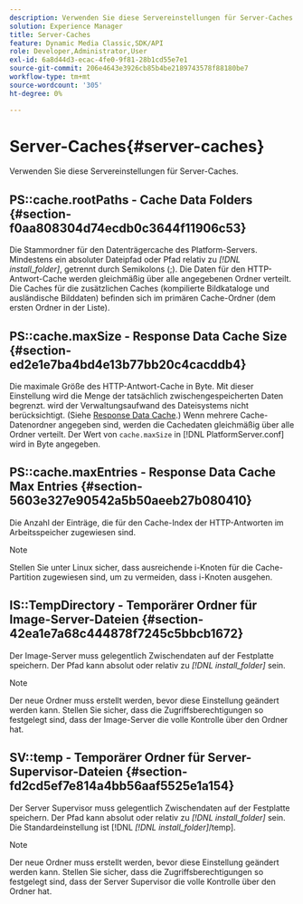 ```yaml
---
description: Verwenden Sie diese Servereinstellungen für Server-Caches.
solution: Experience Manager
title: Server-Caches
feature: Dynamic Media Classic,SDK/API
role: Developer,Administrator,User
exl-id: 6a8d44d3-ecac-4fe0-9f81-28b1cd55e7e1
source-git-commit: 206e4643e3926cb85b4be2189743578f88180be7
workflow-type: tm+mt
source-wordcount: '305'
ht-degree: 0%

---
```


# Server-Caches{#server-caches}

Verwenden Sie diese Servereinstellungen für Server-Caches.

## PS::cache.rootPaths - Cache Data Folders {#section-f0aa808304d74ecdb0c3644f11906c53}

Die Stammordner für den Datenträgercache des Platform-Servers. Mindestens ein absoluter Dateipfad oder Pfad relativ zu *[!DNL install_folder]*, getrennt durch Semikolons (;). Die Daten für den HTTP-Antwort-Cache werden gleichmäßig über alle angegebenen Ordner verteilt. Die Caches für die zusätzlichen Caches (kompilierte Bildkataloge und ausländische Bilddaten) befinden sich im primären Cache-Ordner (dem ersten Ordner in der Liste).

## PS::cache.maxSize - Response Data Cache Size {#section-ed2e1e7ba4bd4e13b77bb20c4cacddb4}

Die maximale Größe des HTTP-Antwort-Cache in Byte. Mit dieser Einstellung wird die Menge der tatsächlich zwischengespeicherten Daten begrenzt. wird der Verwaltungsaufwand des Dateisystems nicht berücksichtigt. (Siehe [Response Data Cache](../../../../is-api/image-serving-api-ref/c-configuration-and-administration/c-data-caches/c-response-data-cache.md#concept-81ea996c242441f2a69f7e9d9b3a29ca).) Wenn mehrere Cache-Datenordner angegeben sind, werden die Cachedaten gleichmäßig über alle Ordner verteilt. Der Wert von `cache.maxSize` in [!DNL PlatformServer.conf] wird in Byte angegeben.

## PS::cache.maxEntries - Response Data Cache Max Entries {#section-5603e327e90542a5b50aeeb27b080410}

Die Anzahl der Einträge, die für den Cache-Index der HTTP-Antworten im Arbeitsspeicher zugewiesen sind.

>[!NOTE]
>
>Stellen Sie unter Linux sicher, dass ausreichende i-Knoten für die Cache-Partition zugewiesen sind, um zu vermeiden, dass i-Knoten ausgehen.

## IS::TempDirectory - Temporärer Ordner für Image-Server-Dateien {#section-42ea1e7a68c444878f7245c5bbcb1672}

Der Image-Server muss gelegentlich Zwischendaten auf der Festplatte speichern. Der Pfad kann absolut oder relativ zu *[!DNL install_folder]* sein.

>[!NOTE]
>
>Der neue Ordner muss erstellt werden, bevor diese Einstellung geändert werden kann. Stellen Sie sicher, dass die Zugriffsberechtigungen so festgelegt sind, dass der Image-Server die volle Kontrolle über den Ordner hat.

## SV::temp - Temporärer Ordner für Server-Supervisor-Dateien {#section-fd2cd5ef7e814a4bb56aaf5525e1a154}

Der Server Supervisor muss gelegentlich Zwischendaten auf der Festplatte speichern. Der Pfad kann absolut oder relativ zu *[!DNL install_folder]* sein. Die Standardeinstellung ist [!DNL *[!DNL install_folder]*/temp].

>[!NOTE]
>
>Der neue Ordner muss erstellt werden, bevor diese Einstellung geändert werden kann. Stellen Sie sicher, dass die Zugriffsberechtigungen so festgelegt sind, dass der Server Supervisor die volle Kontrolle über den Ordner hat.
